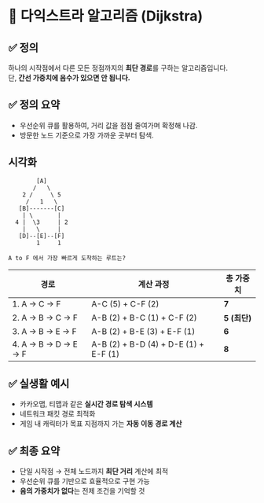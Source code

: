 # 📌 다익스트라 알고리즘 (Dijkstra)

## ✅ 정의
하나의 시작점에서 다른 모든 정점까지의 **최단 경로**를 구하는 알고리즘입니다.  
단, **간선 가중치에 음수가 있으면 안 됩니다.**

## ✅ 정의 요약
- 우선순위 큐를 활용하여, 거리 값을 점점 줄여가며 확정해 나감.
- 방문한 노드 기준으로 가장 가까운 곳부터 탐색.

## 시각화
```text
        [A]
       /   \
    2 /     \ 5
     /   1   \
   [B]-------[C]
    | \       |
  4 |  \3     | 2
    |   \     |
   [D]--[E]--[F]
        1     1

A to F 에서 가장 빠르게 도착하는 루트는?
```
| 경로                   | 계산 과정                                 | 총 가중치      |
| -------------------- | ------------------------------------- | ---------- |
| 1. A → C → F         | A-C (5) + C-F (2)                     | **7**      |
| 2. A → B → C → F     | A-B (2) + B-C (1) + C-F (2)           | **5 (최단)**    |
| 3. A → B → E → F     | A-B (2) + B-E (3) + E-F (1)           | **6**      |
| 4. A → B → D → E → F | A-B (2) + B-D (4) + D-E (1) + E-F (1) | **8**      |



## ✅ 실생활 예시
- 카카오맵, 티맵과 같은 **실시간 경로 탐색 시스템**
- 네트워크 패킷 경로 최적화
- 게임 내 캐릭터가 목표 지점까지 가는 **자동 이동 경로 계산**

## ✅ 최종 요약
- 단일 시작점 → 전체 노드까지 **최단 거리** 계산에 최적
- 우선순위 큐를 기반으로 효율적으로 구현 가능
- **음의 가중치가 없다**는 전제 조건을 기억할 것
